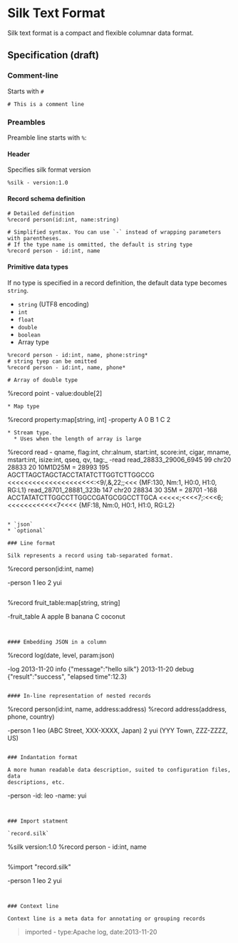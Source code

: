 Silk Text Format
====

Silk text format is a compact and flexible columnar data format.
 
## Specification  (draft)

### Comment-line

Starts with `#`

```
# This is a comment line
```

### Preambles
Preamble line starts with `%`:

#### Header 
Specifies silk format version
```
%silk - version:1.0
```
#### Record schema definition

```
# Detailed definition
%record person(id:int, name:string)

# Simplified syntax. You can use `-` instead of wrapping parameters with parentheses. 
# If the type name is ommitted, the default is string type
%record person - id:int, name
```

#### Primitive data types

If no type is specified in a record definition, the default data type becomes `string`.

* `string` (UTF8 encoding)
* `int`
* `float`
* `double`
* `boolean`
* Array type
```
%record person - id:int, name, phone:string*
# string tyep can be omitted
%record person - id:int, name, phone*

# Array of double type
```
%record point - value:double[2]
```
* Map type
```
%record property:map[string, int]
-property 
A	  0
B	  1
C	  2
```
* Stream type. 
  * Uses when the length of array is large
```
%record read - qname, flag:int, chr:alnum, start:int, score:int, cigar, mname, mstart:int, isize:int, qseq, qv, tag:_
-read
read_28833_29006_6945        99        chr20        28833        20	10M1D25M        =        28993        195	AGCTTAGCTAGCTACCTATATCTTGGTCTTGGCCG        <<<<<<<<<<<<<<<<<<<<<:<9/,&,22;;<<< {MF:130, Nm:1, H0:0, H1:0, RG:L1}
read_28701_28881_323b        147        chr20        28834        30	35M        =        28701        -168	ACCTATATCTTGGCCTTGGCCGATGCGGCCTTGCA        <<<<<;<<<<7;:<<<6;<<<<<<<<<<<<7<<<<	{MF:18, Nm:0, H0:1, H1:0, RG:L2}
```
 
* `json`
* `optional`

### Line format

Silk represents a record using tab-separated format. 

```
%record person(id:int, name) 

-person
1	leo
2	yui
```

```
%record fruit_table:map[string, string]

-fruit_table
A	apple
B	banana
C	coconut
```


#### Embedding JSON in a column

```
%record log(date, level, param:json)

-log
2013-11-20	info	{"message":"hello silk"}
2013-11-20	debug	{"result":"success", "elapsed time":12.3}
```

#### In-line representation of nested records
```
%record person(id:int, name, address:address)
%record address(address, phone, country)

-person
1	leo	(ABC Street, XXX-XXXX, Japan)
2	yui	(YYY Town, ZZZ-ZZZZ, US)
```

### Indantation format

A more human readable data description, suited to configuration files, data
descriptions, etc. 

```
-person
 -id: leo
 -name: yui
```


### Import statment

`record.silk`
```
%silk version:1.0
%record person - id:int, name
```

```
%import "record.silk"

-person
1	leo
2	yui
```


### Context line

Context line is a meta data for annotating or grouping records

```
> imported - type:Apache log, date:2013-11-20
```
